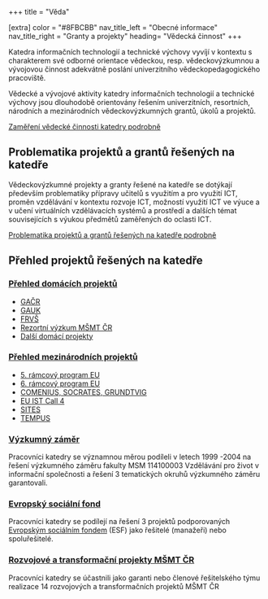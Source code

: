 +++
title = "Věda"

[extra]
color = "#8FBCBB"
nav_title_left = "Obecné informace"
nav_title_right = "Granty a projekty"
heading= "Vědecká činnost"
+++

Katedra informačních technologií a technické výchovy vyvíjí v kontextu s
charakterem své odborné orientace vědeckou, resp. vědeckovýzkumnou a
vývojovou činnost adekvátně poslání univerzitního vědeckopedagogického
pracoviště.

Vědecké a vývojové aktivity katedry informačních technologií a technické
výchovy jsou dlouhodobě orientovány řešením univerzitních, resortních,
národních a mezinárodních vědeckovýzkumných grantů, úkolů a projektů.

[Zaměření vědecké činnosti katedry podrobně](/vedecka-cinnost/zamereni/)

## **Problematika projektů a grantů řešených na katedře**

Vědeckovýzkumné projekty a granty řešené na katedře se dotýkají především problematiky přípravy učitelů s využitím a pro využití ICT, proměn vzdělávání v kontextu rozvoje ICT, možností využití ICT ve výuce a v učení virtuálních vzdělávacích systémů a prostředí a dalších témat souvisejících s výukou předmětů zaměřených do oclasti ICT.

[Problematika projektů a grantů řešených na katedře podrobně](problematika/)

## **Přehled projektů řešených na katedře**

<div class="blocks"><div>

### [Přehled domácích projektů](index.php?menu=144)

 - [GAČR](domaci/gacr)   
 - [GAUK](domaci/gauk)   
 - [FRVŠ](domaci/frvs)   
 - [Rezortní výzkum MŠMT ČR](domaci/rvmsmt)      
 - [Další domácí projekty](domaci/dalsi)				

</div><div>

### [Přehled mezinárodních projektů](index.php?menu=145) 

 -   [5. rámcový program EU](mezinarodni/5rp-eu)       
 -   [6. rámcový program EU](mezinarodni/6rp-eu)       
 -   [COMENIUS, SOCRATES, GRUNDTVIG](mezinarodni/comenius-socrates-grundvig/) 
 -   [EU IST Call 4](mezinarodni/fp6-ist)        
 -   [SITES](mezinarodni/sites)   
 -   [TEMPUS](mezinarodni/tempus)  


</div></div>     

### [Výzkumný záměr](domaci/vvz)

Pracovníci katedry se významnou měrou podíleli v letech 1999 -2004 na
řešení výzkumného záměru fakulty MSM 114100003 Vzdělávání pro život v
informační společnosti a řešení 3 tematických okruhů výzkumného záměru
garantovali.

### [Evropský sociální fond](esf/)

Pracovníci katedry se podílejí na řešení 3 projektů podporovaných
[Evropským sociálním fondem](http://www.esfcr.cz/) (ESF) jako řešitelé
(manažeři) nebo spoluřešitelé.

### [Rozvojové a transformační projekty MŠMT ČR](projekty-msmt/)

Pracovníci katedry se účastnili jako garanti nebo členové řešitelského
týmu realizace 14 rozvojových a transformačních projektů MŠMT ČR
